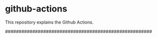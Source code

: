 # github-actions
This repository explains the Github Actions.

######################################################
